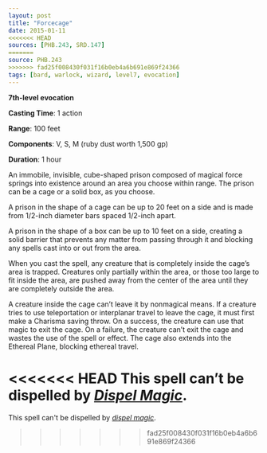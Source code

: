 ```yaml
---
layout: post
title: "Forcecage"
date: 2015-01-11
<<<<<<< HEAD
sources: [PHB.243, SRD.147]
=======
source: PHB.243
>>>>>>> fad25f008430f031f16b0eb4a6b691e869f24366
tags: [bard, warlock, wizard, level7, evocation]
---
```


**7th-level evocation**

**Casting Time**: 1 action

**Range**: 100 feet

**Components**: V, S, M (ruby dust worth 1,500 gp)

**Duration**: 1 hour

An immobile, invisible, cube-shaped prison composed of magical force springs into existence around an area you choose within range. The prison can be a cage or a solid box, as you choose.

A prison in the shape of a cage can be up to 20 feet on a side and is made from 1/2-inch diameter bars spaced 1/2-inch apart.

A prison in the shape of a box can be up to 10 feet on a side, creating a solid barrier that prevents any matter from passing through it and blocking any spells cast into or out from the area.

When you cast the spell, any creature that is completely inside the cage’s area is trapped. Creatures only partially within the area, or those too large to fit inside the area, are pushed away from the center of the area until they are completely outside the area.

A creature inside the cage can’t leave it by nonmagical means. If a creature tries to use teleportation or interplanar travel to leave the cage, it must first make a Charisma saving throw. On a success, the creature can use that magic to exit the cage. On a failure, the creature can’t exit the cage and wastes the use of the spell or effect. The cage also extends into the Ethereal Plane, blocking ethereal travel.

<<<<<<< HEAD
This spell can’t be dispelled by *[Dispel Magic](dispel-magic)*.
=======
This spell can't be dispelled by _[dispel magic](dispel-magic "dispel magic (lvl 3)")_.
>>>>>>> fad25f008430f031f16b0eb4a6b691e869f24366
